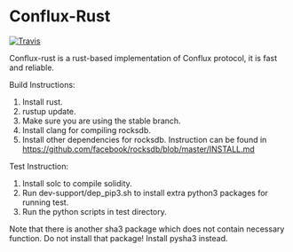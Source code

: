 # Conflux-Rust
[![Travis](https://travis-ci.com/Conflux-Chain/conflux-rust.svg?branch=master)](https://travis-ci.com/Conflux-Chain/conflux-rust#)

Conflux-rust is a rust-based implementation of Conflux protocol, it is fast and reliable.

Build Instructions:

1. Install rust.
2. rustup update.
3. Make sure you are using the stable branch.
4. Install clang for compiling rocksdb.
5. Install other dependencies for rocksdb. Instruction can be found in https://github.com/facebook/rocksdb/blob/master/INSTALL.md

Test Instruction:

1. Install solc to compile solidity.
2. Run dev-support/dep_pip3.sh to install extra python3 packages for running test.
3. Run the python scripts in test directory.

Note that there is another sha3 package which does not contain necessary function. Do not install that package! Install pysha3 instead.
